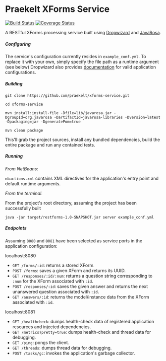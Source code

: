 # Praekelt XForms Service

[![Build Status](https://travis-ci.org/praekelt/xforms-service.svg?branch=master)](https://travis-ci.org/praekelt/xforms-service)
[![Coverage Status](https://coveralls.io/repos/praekelt/xforms-service/badge.png)](https://coveralls.io/r/praekelt/xforms-service)

A RESTful XForms processing service built using [Dropwizard](https://github.com/dropwizard/dropwizard) and [JavaRosa](https://bitbucket.org/javarosa/javarosa/overview).

##### Configuring

The service's configuration currently resides in `example_conf.yml`. To replace it with your own, simply specify the file path as a runtime argument (see below)
Dropwizard also provides [documentation](https://dropwizard.github.io/dropwizard/manual/configuration.html) for valid application configurations.

##### Building

    git clone https://github.com/praekelt/xforms-service.git
    
    cd xforms-service
    
    mvn install:install-file -Dfile=lib/javarosa.jar -DgroupId=org.javarosa -DartifactId=javarosa-libraries -Dversion=latest -Dpackaging=jar -DgeneratePom=true
    
    mvn clean package

This'll grab the project sources, install any bundled dependencies, build the entire package and run any contained tests.

##### Running

_From NetBeans_:

`nbactions.xml` contains XML directives for the application's entry point and default runtime arguments.

_From the terminal_:

From the project's root directory, assuming the project has been successfully built
	
    java -jar target/restforms-1.0-SNAPSHOT.jar server example_conf.yml

##### Endpoints

Assuming `8080` and `8081` have been selected as service ports in the application configuration:

localhost:8080

- `GET /forms/:id`: returns a stored XForm.
- `POST /forms`: saves a given XForm and returns its UUID.
- `GET /responses/:id/:num`: returns a question string corresponding to `:num` for the XForm associated with `:id`.
- `POST /responses/:id`: saves the given answer and returns the next unanswered question associated with `:id`.
- `GET /answers/:id`: returns the model/instance data from the XForm associated with `:id`.

localhost:8081

- `GET /healthcheck`: dumps health-check data of registered application resources and injected dependencies.
- `GET /metrics?pretty=true`: dumps health-check and thread data for debugging.
- `GET /ping`: pongs the client.
- `GET /threads`: dumps thread data for debugging.
- `POST /tasks/gc`: invokes the application's garbage collector.